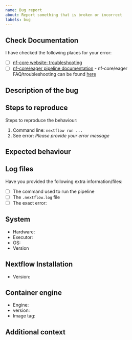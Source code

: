 ```yaml
---
name: Bug report
about: Report something that is broken or incorrect
labels: bug
---
```


<!--
# nf-core/eager bug report

Hi there!

Thanks for telling us about a problem with the pipeline.
Please delete this text and anything that's not relevant from the template below:
-->

## Check Documentation

I have checked the following places for your error:

- [ ] [nf-core website: troubleshooting](https://nf-co.re/usage/troubleshooting)
- [ ] [nf-core/eager pipeline documentation](https://nf-co.re/nf-core/eager/usage) - nf-core/eager FAQ/troubleshooting can be found [here](https://nf-co.re/eager/usage#troubleshooting-and-faqs)

## Description of the bug

<!-- A clear and concise description of what the bug is. -->

## Steps to reproduce

Steps to reproduce the behaviour:

1. Command line: `nextflow run ...`
2. See error: _Please provide your error message_

## Expected behaviour

<!-- A clear and concise description of what you expected to happen. -->

## Log files

Have you provided the following extra information/files:

- [ ] The command used to run the pipeline
- [ ] The `.nextflow.log` file <!-- this is a hidden file in the directory where you launched the pipeline -->
- [ ] The exact error: <!-- [Please provide your error message] -->

## System

- Hardware: <!-- [e.g. HPC, Desktop, Cloud...] -->
- Executor: <!-- [e.g. slurm, local, awsbatch...] -->
- OS: <!-- [e.g. CentOS Linux, macOS, Linux Mint...] -->
- Version <!-- [e.g. 7, 10.13.6, 18.3...] -->

## Nextflow Installation

- Version: <!-- [e.g. 19.10.0] -->

## Container engine

- Engine: <!-- [e.g. Conda, Docker, Singularity, Podman, Shifter or Charliecloud] -->
- version: <!-- [e.g. 1.0.0] -->
- Image tag: <!-- [e.g. nfcore/eager:1.0.0] -->

## Additional context

<!-- Add any other context about the problem here. -->
